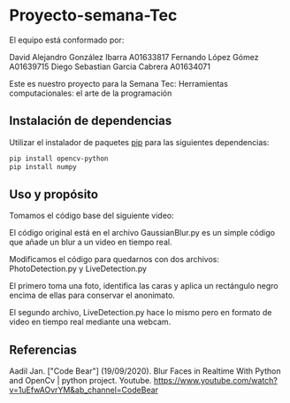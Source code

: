 # Proyecto-semana-Tec

El equipo está conformado por:

David Alejandro González Ibarra A01633817
Fernando López Gómez A01639715
Diego Sebastian Garcia Cabrera A01634071




Este es nuestro proyecto para la Semana Tec: Herramientas computacionales: el arte de la programación

## Instalación de dependencias

Utilizar el instalador de paquetes [pip](https://pip.pypa.io/en/stable/) para las siguientes dependencias:

```bash
pip install opencv-python
pip install numpy
```

## Uso y propósito

Tomamos el código base del siguiente video:

El código original está en el archivo GaussianBlur.py es un simple código que añade un blur a un video en tiempo real.

Modificamos el código para quedarnos con dos archivos: PhotoDetection.py y LiveDetection.py

El primero toma una foto, identifica las caras y aplica un rectángulo negro encima de ellas para conservar el anonimato.

El segundo archivo, LiveDetection.py hace lo mismo pero en formato de video en tiempo real mediante una webcam.


## Referencias
Aadil Jan. ["Code Bear"] (19/09/2020). Blur Faces in Realtime With Python and OpenCv | python project. Youtube. https://www.youtube.com/watch?v=1uEfwAOvrYM&ab_channel=CodeBear
